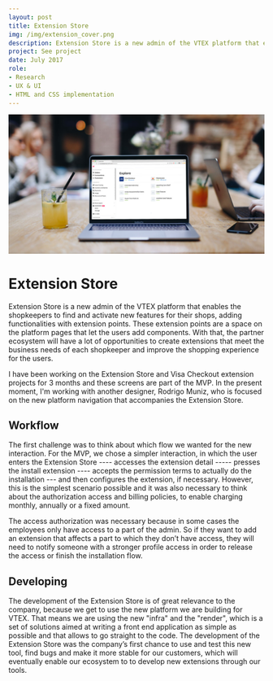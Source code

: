 ```yaml
---
layout: post
title: Extension Store
img: /img/extension_cover.png
description: Extension Store is a new admin of the VTEX platform that enables the shopkeepers to find and activate new features for their shops, adding functionalities with extension points.
project: See project
date: July 2017
role:
- Research
- UX & UI
- HTML and CSS implementation
---
```

![capa](/img/extension.png)

# Extension Store

Extension Store is a new admin of the VTEX platform that enables the shopkeepers to find and activate new features for their shops, adding functionalities with extension points. These extension points are a space on the platform pages that let the users add components. With that, the partner ecosystem will have a lot of opportunities to create extensions that meet the business needs of each shopkeeper and improve the shopping experience for the users.

I have been working on the Extension Store and Visa Checkout extension projects for 3 months and these screens are part of the MVP. In the present moment, I'm working with another designer, Rodrigo Muniz, who is focused on the new platform navigation that accompanies the Extension Store.

## Workflow

The first challenge was to think about which flow we wanted for the new interaction. For the MVP, we chose a simpler interaction, in which the user enters the Extension Store ---- accesses the extension detail ----- presses the install extension ---- accepts the permission terms to actually do the installation --- and then configures the extension, if necessary. However, this is the simplest scenario possible and it was also necessary to think about the authorization
access and billing policies, to enable charging monthly, annually or a fixed amount.

The access authorization  was necessary because in some cases the employees only have access to a part of the admin. So if they want to add an extension that affects a part to which they don’t have access, they will need to notify someone with a stronger profile access in order to release the access or finish the installation flow.

## Developing

The development of the Extension Store is of great relevance to the company, because we get to use the new platform we are building for VTEX. That means we are using the new "infra" and the "render", which is a set of solutions aimed at writing a front end application as simple as possible and that allows to go straight to the code. The development of the Extension Store was the company’s first chance to use and test this new tool, find bugs and make it more stable for our customers, which will eventually enable our ecosystem to to develop new extensions through our tools.
